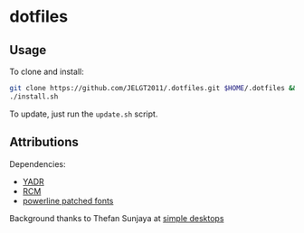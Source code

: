 # dotfiles

## Usage

To clone and install:
```bash
git clone https://github.com/JELGT2011/.dotfiles.git $HOME/.dotfiles && cd $_
./install.sh
```

To update, just run the `update.sh` script.


## Attributions

Dependencies:
* [YADR](https://github.com/skwp/dotfiles)
* [RCM](https://github.com/thoughtbot/rcm)
* [powerline patched fonts](https://github.com/powerline/fonts)

Background thanks to Thefan Sunjaya at [simple desktops](http://simpledesktops.com/browse/desktops/2015/apr/30/solarized-mountains/)
